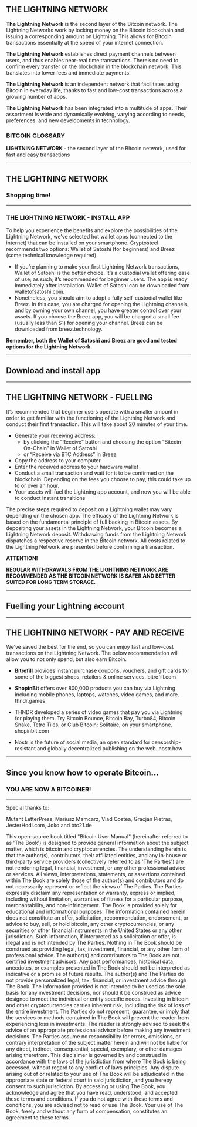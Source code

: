## THE LIGHTNING NETWORK

**The Lightning Network** is the second layer of the Bitcoin network. The Lightning Networks work by locking money on the Bitcoin blockchain and issuing a corresponding amount on Lightning. This allows for Bitcoin transactions essentially at the speed of your internet connection.

**The Lightning Network** establishes direct payment channels between users, and thus enables near-real time transactions. There’s no need to confirm every transfer on the blockchain in the blockchain network. This translates into lower fees and immediate payments.

**The Lightning Network** is an independent network that facilitates using Bitcoin in everyday life, thanks to fast and low-cost transactions across a growing number of apps.

**The Lightning Network** has been integrated into a multitude of apps. Their assortment is wide and dynamically evolving, varying according to needs, preferences, and new developments in technology.

### BITCOIN GLOSSARY

**LIGHTNING NETWORK** - the second layer of the Bitcoin network, used for fast and easy transactions

***

## THE LIGHTNING NETWORK

### Shopping time!

***

### THE LIGHTNING NETWORK - INSTALL APP

To help you experience the benefits and explore the possibilities of the Lightning Network, we’ve selected hot wallet apps (connected to the internet) that can be installed on your smartphone. Cryptosteel recommends two options: Wallet of Satoshi (for beginners) and Breez (some technical knowledge required).

- If you’re planning to make your first Lightning Network transactions, Wallet of Satoshi is the better choice. It’s a custodial wallet offering ease of use; as such, it’s recommended for beginner users. The app is ready immediately after installation. Wallet of Satoshi can be downloaded from walletofsatoshi.com.
- Nonetheless, you should aim to adopt a fully self-custodial wallet like Breez. In this case, you are charged for opening the Lightning channels, and by owning your own channel, you have greater control over your assets. If you choose the Breez app, you will be charged a small fee (usually less than $1) for opening your channel. Breez can be downloaded from breez.technology.

**Remember, both the Wallet of Satoshi and Breez are good and tested options for the Lightning Network.**

***

## Download and install app

***

## THE LIGHTNING NETWORK - FUELLING

It’s recommended that beginner users operate with a smaller amount in order to get familiar with the functioning of the Lightning Network and conduct their first transaction. This will take about 20 minutes of your time.

- Generate your receiving address:
	- by clicking the “Receive” button and choosing the option “Bitcoin On-Chain” in Wallet of Satoshi
	- or “Receive via BTC Address” in Breez.
- Copy the address to your computer
- Enter the received address to your hardware wallet
- Conduct a small transaction and wait for it to be confirmed on the blockchain. Depending on the fees you choose to pay, this could take up to or over an hour.
- Your assets will fuel the Lightning app account, and now you will be able to conduct instant transitions

The precise steps required to deposit on a Lightning wallet may vary depending on the chosen app. The efficacy of the Lightning Network is based on the fundamental principle of full backing in Bitcoin assets. By depositing your assets in the Lightning Network, your Bitcoin becomes a Lightning Network deposit. Withdrawing funds from the Lightning Network dispatches a respective reserve in the Bitcoin network. All costs related to the Lightning Network are presented before confirming a transaction.

**ATTENTION!**

**REGULAR WITHDRAWALS FROM THE LIGHTNING NETWORK ARE RECOMMENDED AS THE BITCOIN NETWORK IS SAFER AND BETTER SUITED FOR LONG TERM STORAGE.**

***

## Fuelling your Lightning account

***

## THE LIGHTNING NETWORK - PAY AND RECEIVE

We’ve saved the best for the end, so you can enjoy fast and low-cost transactions on the Lightning Network. The below recommendation will allow you to not only spend, but also earn Bitcoin.

- **Bitrefill** provides instant purchase coupons, vouchers, and gift cards for some of the biggest shops, retailers & online services. bitrefill.com

- **ShopinBit** offers over 800,000 products you can buy via Lightning including mobile phones, laptops, watches, video games, and more. thndr.games

- THNDR developed a series of video games that pay you via Lightning for playing them. Try Bitcoin Bounce, Bitcoin Bay, Turbo84, Bitcoin Snake, Tetro Tiles, or Club Bitcoin: Solitaire, on your smartphone. shopinbit.com

- Nostr is the future of social media, an open standard for censorship-resistant and globally decentralized publishing on the web. nostr.how

***

## Since you know how to operate Bitcoin...

### YOU ARE NOW A BITCOINER!

***

Special thanks to:

Mutant LetterPress, Mariusz Mamcarz, Vlad Costea, Gracjan Pietras, JesterHodl.com, Joko and btc21.de

This open-source book titled "Bitcoin User Manual" (hereinafter referred to as 'The Book') is designed to provide general information about the subject matter, which is bitcoin and cryptocurrencies. The understanding herein is that the author(s), contributors, their affiliated entities, and any in-house or third-party service providers (collectively referred to as 'The Parties') are not rendering legal, financial, investment, or any other professional advice or services. All views, interpretations, statements, or assertions contained within The Book are solely those of the author(s) and contributors and do not necessarily represent or reflect the views of The Parties. The Parties expressly disclaim any representation or warranty, express or implied, including without limitation, warranties of fitness for a particular purpose, merchantability, and non-infringement. The Book is provided solely for educational and informational purposes. The information contained herein does not constitute an offer, solicitation, recommendation, endorsement, or advice to buy, sell, or hold bitcoin, any other cryptocurrencies, or any securities or other financial instruments in the United States or any other jurisdiction. Such information, if interpreted as a solicitation or offer, is illegal and is not intended by The Parties. Nothing in The Book should be construed as providing legal, tax, investment, financial, or any other form of professional advice. The author(s) and contributors to The Book are not certified investment advisors. Any past performances, historical data, anecdotes, or examples presented in The Book should not be interpreted as indicative or a promise of future results. The author(s) and The Parties do not provide personalized legal, tax, financial, or investment advice through The Book. The information provided is not intended to be used as the sole basis for any investment decisions, nor should it be construed as advice designed to meet the individual or entity specific needs. Investing in bitcoin and other cryptocurrencies carries inherent risk, including the risk of loss of the entire investment. The Parties do not represent, guarantee, or imply that the services or methods contained in The Book will prevent the reader from experiencing loss in investments. The reader is strongly advised to seek the advice of an appropriate professional advisor before making any investment decisions. The Parties assume no responsibility for errors, omissions, or contrary interpretation of the subject matter herein and will not be liable for any direct, indirect, consequential, special, exemplary, or other damages arising therefrom. This disclaimer is governed by and construed in accordance with the laws of the jurisdiction from where The Book is being accessed, without regard to any conflict of laws principles. Any dispute arising out of or related to your use of The Book will be adjudicated in the appropriate state or federal court in said jurisdiction, and you hereby consent to such jurisdiction. By accessing or using The Book, you acknowledge and agree that you have read, understood, and accepted these terms and conditions. If you do not agree with these terms and conditions, you are advised not to read or use The Book. Your use of The Book, freely and without any form of compensation, constitutes an agreement to these terms.